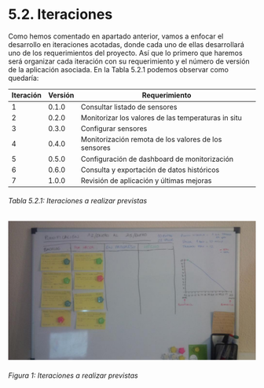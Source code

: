 # 5.2. Iteraciones

Como hemos comentado en apartado anterior, vamos a enfocar el desarrollo en iteraciones acotadas, donde cada uno de ellas desarrollará uno de los requerimientos del proyecto. Así que lo primero que haremos será organizar cada iteración con su requerimiento y el número de versión de la aplicación asociada. En la Tabla 5.2.1 podemos observar como quedaría:

| Iteración | Versión | Requerimiento                                        |   
| --------- | ------- | ---------------------------------------------------- |
| 1         | 0.1.0   | Consultar listado de sensores                        |
| 2         | 0.2.0   | Monitorizar los valores de las temperaturas in situ  | 
| 3         | 0.3.0   | Configurar sensores                                  | 
| 4         | 0.4.0   | Monitorización remota de los valores de los sensores | 
| 5         | 0.5.0   | Configuración de dashboard de monitorización         | 
| 6         | 0.6.0   | Consulta y exportación de datos históricos           |
| 7         | 1.0.0   | Revisión de aplicación y últimas mejoras             |
###### Tabla 5.2.1: Iteraciones a realizar previstas

![](./imagenes/pizarra_planificacion.jpg)
###### *Figura 1: Iteraciones a realizar previstas*